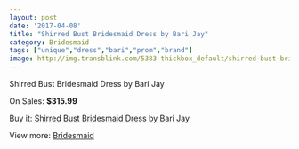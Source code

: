 ```yaml
---
layout: post
date: '2017-04-08'
title: "Shirred Bust Bridesmaid Dress by Bari Jay"
category: Bridesmaid
tags: ["unique","dress","bari","prom","brand"]
image: http://img.transblink.com/5383-thickbox_default/shirred-bust-bridesmaid-dress-by-bari-jay.jpg
---
```

Shirred Bust Bridesmaid Dress by Bari Jay

On Sales: **$315.99**
<a href="https://www.transblink.com/en/bridesmaid/1729-shirred-bust-bridesmaid-dress-by-bari-jay.html"><amp-img layout="responsive" width="600" height="600" src="//img.transblink.com/5383-thickbox_default/shirred-bust-bridesmaid-dress-by-bari-jay.jpg" alt="Shirred Bust Bridesmaid Dress by Bari Jay 0" /></a>
<a href="https://www.transblink.com/en/bridesmaid/1729-shirred-bust-bridesmaid-dress-by-bari-jay.html"><amp-img layout="responsive" width="600" height="600" src="//img.transblink.com/5385-thickbox_default/shirred-bust-bridesmaid-dress-by-bari-jay.jpg" alt="Shirred Bust Bridesmaid Dress by Bari Jay 1" /></a>
<a href="https://www.transblink.com/en/bridesmaid/1729-shirred-bust-bridesmaid-dress-by-bari-jay.html"><amp-img layout="responsive" width="600" height="600" src="//img.transblink.com/5384-thickbox_default/shirred-bust-bridesmaid-dress-by-bari-jay.jpg" alt="Shirred Bust Bridesmaid Dress by Bari Jay 2" /></a>

Buy it: [Shirred Bust Bridesmaid Dress by Bari Jay](https://www.transblink.com/en/bridesmaid/1729-shirred-bust-bridesmaid-dress-by-bari-jay.html "Shirred Bust Bridesmaid Dress by Bari Jay")

View more: [Bridesmaid](https://www.transblink.com/en/4-bridesmaid "Bridesmaid")